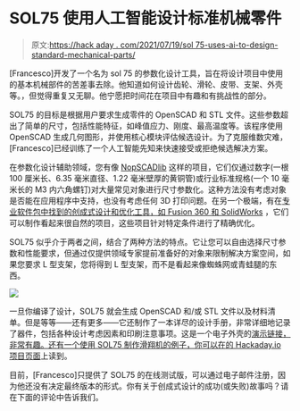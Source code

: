 # SOL75 使用人工智能设计标准机械零件

> 原文:[https://hack aday . com/2021/07/19/sol 75-uses-ai-to-design-standard-mechanical-parts/](https://hackaday.com/2021/07/19/sol75-uses-ai-to-design-standard-mechanical-parts/)

[Francesco]开发了一个名为 sol 75 的参数化设计工具，旨在将设计项目中使用的基本机械部件的苦差事去除。他知道如何设计齿轮、滑轮、皮带、支架、外壳等。，但觉得重复又无聊。他宁愿把时间花在项目中有趣和有挑战性的部分。

SOL75 的目标是根据用户要求生成零件的 OpenSCAD 和 STL 文件。这些参数超出了简单的尺寸，包括性能特征，如峰值应力、刚度、最高温度等。该程序使用 OpenSCAD 生成几何图形，并使用核心模块评估候选设计。为了克服维数灾难，[Francesco]已经训练了一个人工智能先知来快速接受或拒绝候选解决方案。

在参数化设计辅助领域，您有像 [NopSCADlib](https://hackaday.com/2019/06/15/try-nopscadlib-for-your-next-openscad-project/) 这样的项目，它们仅通过数字(一根 100 厘米长、6.35 毫米直径、1.22 毫米壁厚的黄铜管)或行业标准规格(一个 10 毫米长的 M3 内六角螺钉)对大量常见对象进行尺寸参数化。这种方法没有考虑对象是否能在应用程序中支持，也没有考虑任何 3D 打印问题。在另一个极端，有在[专业软件包中找到的创成式设计和优化工具，如 Fusion 360 和 SolidWorks](https://hackaday.com/2020/03/29/how-to-try-generative-optimization-at-home/) ，它们可以制作看起来很自然的项目，这些项目针对特定条件进行了精确优化。

SOL75 似乎介于两者之间，结合了两种方法的特点。它让您可以自由选择尺寸参数和性能要求，但通过仅提供领域专家提前准备好的对象来限制解决方案空间，如果您要求 L 型支架，您将得到 L 型支架，而不是看起来像蜘蛛网或青蛙腿的东西。

![](../Images/d000ea231c9c6ea4231201393c253a4b.png)

一旦你编译了设计，SOL75 就会生成 OpenSCAD 和/或 STL 文件以及材料清单。但是等等——还有更多——它还制作了一本详尽的设计手册，非常详细地记录了器件，包括各种设计考虑因素和印刷注意事项。这是一个电子外壳的[演示链接，非常有趣。还有一个使用 SOL75 制作滑翔机的例子，你可以在](https://www.sol75.com/component/electronic_enclosure_if)[的 Hackaday.io 项目页面](https://hackaday.io/project/180684-customizable-glider)上读到。

目前，[Francesco]只提供了 SOL75 的在线测试版，可以通过电子邮件注册，因为他还没有决定最终版本的形式。你有关于创成式设计的成功(或失败)故事吗？请在下面的评论中告诉我们。